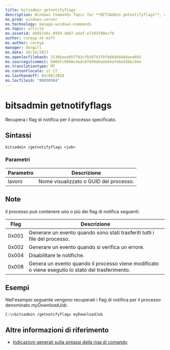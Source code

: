 ```yaml
---
title: bitsadmin getnotifyflags
description: Windows Commands Topic for **BITSAdmin getnotifyflags**, che recupera i flag di notifica per il processo specificato.
ms.prod: windows-server
ms.technology: manage-windows-commands
ms.topic: article
ms.assetid: d4657e6c-8959-4db7-a4af-e73d3f80ecf8
author: coreyp-at-msft
ms.author: coreyp
manager: dongill
ms.date: 10/16/2017
ms.openlocfilehash: 3138baea05f793cfb587d3f8fb669d446daea6b5
ms.sourcegitcommit: b00d7c8968c4adc8f699dbee694afe6ed36bc9de
ms.translationtype: MT
ms.contentlocale: it-IT
ms.lasthandoff: 04/08/2020
ms.locfileid: "80850584"
---
```

# <a name="bitsadmin-getnotifyflags"></a>bitsadmin getnotifyflags

Recupera i flag di notifica per il processo specificato.

## <a name="syntax"></a>Sintassi

```
bitsadmin /getnotifyflags <job>
```

### <a name="parameters"></a>Parametri

| Parametro | Descrizione |
| -------------- | -------------- |
| lavoro | Nome visualizzato o GUID del processo. |

## <a name="remarks"></a>Note

Il processo può contenere uno o più dei flag di notifica seguenti:

| Flag | Descrizione |
| ----- | ----- |
| 0x001 | Generare un evento quando sono stati trasferiti tutti i file del processo. |
| 0x002 | Generare un evento quando si verifica un errore. |
| 0x004 | Disabilitare le notifiche. |
| 0x008 | Genera un evento quando il processo viene modificato o viene eseguito lo stato del trasferimento. |

## <a name="examples"></a><a name=BKMK_examples></a>Esempi

Nell'esempio seguente vengono recuperati i flag di notifica per il processo denominato *myDownloadJob*.

```
C:\>bitsadmin /getnotifyflags myDownloadJob
```

## <a name="additional-references"></a>Altre informazioni di riferimento

- [Indicazioni generali sulla sintassi della riga di comando](command-line-syntax-key.md)